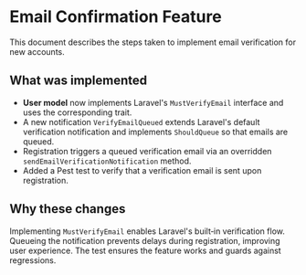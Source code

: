# Email Confirmation Feature

This document describes the steps taken to implement email verification for new accounts.

## What was implemented

- **User model** now implements Laravel's `MustVerifyEmail` interface and uses the corresponding trait.
- A new notification `VerifyEmailQueued` extends Laravel's default verification notification and implements `ShouldQueue` so that emails are queued.
- Registration triggers a queued verification email via an overridden `sendEmailVerificationNotification` method.
- Added a Pest test to verify that a verification email is sent upon registration.

## Why these changes

Implementing `MustVerifyEmail` enables Laravel's built‑in verification flow. Queueing the notification prevents delays during registration, improving user experience. The test ensures the feature works and guards against regressions.
